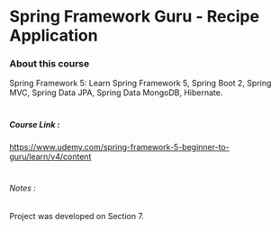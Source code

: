 # Spring Framework Guru - Recipe Application

### About this course
Spring Framework 5: Learn Spring Framework 5, Spring Boot 2, Spring MVC, Spring Data JPA, Spring Data MongoDB, Hibernate.

#
##### Course Link : 
https://www.udemy.com/spring-framework-5-beginner-to-guru/learn/v4/content

#
###### Notes : 
Project was developed on Section 7.